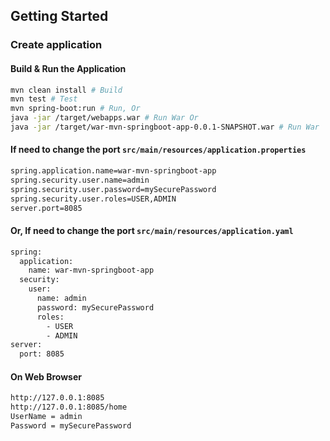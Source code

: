 ## Getting Started

### Create application

#### Build & Run the Application

```bash
mvn clean install # Build
mvn test # Test
mvn spring-boot:run # Run, Or
java -jar /target/webapps.war # Run War Or
java -jar /target/war-mvn-springboot-app-0.0.1-SNAPSHOT.war # Run War
```

#### If need to change the port `src/main/resources/application.properties`

```bash
spring.application.name=war-mvn-springboot-app
spring.security.user.name=admin
spring.security.user.password=mySecurePassword
spring.security.user.roles=USER,ADMIN
server.port=8085
```

#### Or, If need to change the port `src/main/resources/application.yaml`

```bash
spring:
  application:
    name: war-mvn-springboot-app
  security:
    user:
      name: admin
      password: mySecurePassword
      roles:
        - USER
        - ADMIN
server:
  port: 8085
```

#### On Web Browser

```bash
http://127.0.0.1:8085
http://127.0.0.1:8085/home
UserName = admin
Password = mySecurePassword
```
